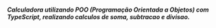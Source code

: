 ##### Calculadora utilizando POO (Programação Orientada a Objetos) com TypeScript, realizando calculos de soma, subtracao e divisao.
